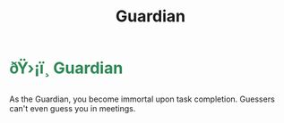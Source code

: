 ﻿---
lang: en-US
title: Guardian
prev: Dictator
next: Lookout
---
# <font color="#2d8855">ðŸ›¡ï¸ <b>Guardian</b></font> <Badge text="Power" type="tip" vertical="middle"/>

As the Guardian, you become immortal upon task completion. Guessers can't even guess you in meetings.